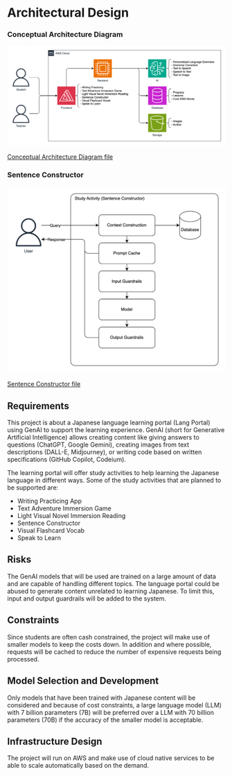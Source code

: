 # Architectural Design

### Conceptual Architecture Diagram

![conceptual architecture diagram](/genai-architecting/conceptual-architecture-diagram.drawio.png)

[Conceptual Architecture Diagram file](https://app.diagrams.net/?title=conceptual-architecture-diagram#Uhttps%3A%2F%2Fraw.githubusercontent.com%2Fdanielwohlgemuth%2Ffree-genai-bootcamp-2025%2Frefs%2Fheads%2Fmain%2Fgenai-architecting%2Fconceptual-architecture-diagram.drawio)

### Sentence Constructor

![sentence constructor](/genai-architecting/sentence-constructor.drawio.png)

[Sentence Constructor file](https://app.diagrams.net/?title=sentence-constructor#Uhttps%3A%2F%2Fraw.githubusercontent.com%2Fdanielwohlgemuth%2Ffree-genai-bootcamp-2025%2Frefs%2Fheads%2Fmain%2Fgenai-architecting%2Fsentence-constructor.drawio)

## Requirements

This project is about a Japanese language learning portal (Lang Portal) using GenAI to support the learning experience.
GenAI (short for Generative Artificial Intelligence) allows creating content like giving answers to questions (ChatGPT, Google Gemini), creating images from text descriptions (DALL-E, Midjourney), or writing code based on written specifications (GitHub Copilot, Codeium).

The learning portal will offer study activities to help learning the Japanese language in different ways.
Some of the study activities that are planned to be supported are:
- Writing Practicing App
- Text Adventure Immersion Game
- Light Visual Novel Immersion Reading
- Sentence Constructor
- Visual Flashcard Vocab
- Speak to Learn

## Risks

The GenAI models that will be used are trained on a large amount of data and are capable of handling different topics. The language portal could be abused to generate content unrelated to learning Japanese. To limit this, input and output guardrails will be added to the system.

## Constraints

Since students are often cash constrained, the project will make use of smaller models to keep the costs down.
In addition and where possible, requests will be cached to reduce the number of expensive requests being processed.

## Model Selection and Development

Only models that have been trained with Japanese content will be considered and because of cost constraints, a large language model (LLM) with 7 billion parameters (7B) will be preferred over a LLM with 70 billion parameters (70B) if the accuracy of the smaller model is acceptable.

## Infrastructure Design

The project will run on AWS and make use of cloud native services to be able to scale automatically based on the demand.
